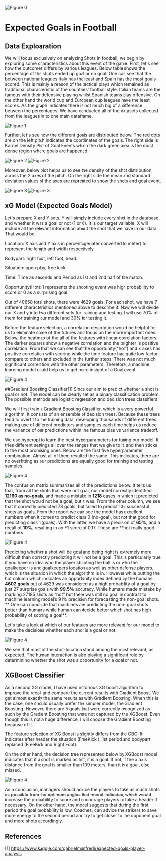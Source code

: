 ![Figure 0](https://github.com/tekinuyan/ML-Studies/blob/main/Sports%20Analytics/Sports%20Analytics%20Reoport_pics/image001.png)
# Expected Goals in Football

## Data Exploaration

We will focus exclusively on analyzing Shots in football, we begin by exploring some characteristics about this event of the game.
First, let's see how the outcomes differs by various leagues. Below table shows the percentage of the shots ended up goal or no goal. One can see that the between national leagues Italy has the least and Spain has the most goals scored. This is mainly a reason of the tactical plays which remained as traditional characteristic of the countries’ football style. Italian teams are the famous with their defensive playing whilst Spanish teams play offensive. On the other hand the world cup and European cup leagues have the least scores. As the graph indicates there is not much big of a difference between the percentages. We have conducted all of the datasets collected from the leagues in to one main dataframe. 

![Figure 1](https://github.com/tekinuyan/ML-Studies/blob/main/Sports%20Analytics/Sports%20Analytics%20Reoport_pics/image002.png)

Further, let's see how the different goals are distributed below. The red dots are on the left pitch indicates the coordinates of the goals. The right side is Karnel Density Plot of Goal Events which the dark green area is the most dense region where goals are happened. 

![Figure 2](https://github.com/tekinuyan/ML-Studies/blob/main/Sports%20Analytics/Sports%20Analytics%20Reoport_pics/image004.png)
![Figure 2](https://github.com/tekinuyan/ML-Studies/blob/main/Sports%20Analytics/Sports%20Analytics%20Reoport_pics/image006.png)

Moreover, below plot helps us to see the density of the shot distribution across the 2 axes of the pitch. On the right side the mean and standard deviation values of the axes are reprented to show the shots and goal event.

![Figure 3](https://github.com/tekinuyan/ML-Studies/blob/main/Sports%20Analytics/Sports%20Analytics%20Reoport_pics/image008.png)
![Figure 3](https://github.com/tekinuyan/ML-Studies/blob/main/Sports%20Analytics/Sports%20Analytics%20Reoport_pics/image010.png)

## xG Model (Expected Goals Model)

Let's prepare X and Y sets. Y will simply include every shot in the database and whether it was a goal or not (1 or 0). It is our target variable. X will include all the relevant information about the shot that we have in our data. That would be:

Location: X axis and Y axis in percentage(later converted to meter) to represent the length and width respectively.

Bodypart: right foot, left foot, head. 

Situation: open play, free kick

Time: Time as seconds and Period as 1st and 2nd half of the match.

Opportunity(Hot): 1 represents the shooting event was high probability to score or 0 as a surprising goal.

Out of 40658 total shots, there were 4629 goals. For each shot, we have 7 different characteristics mentioned above to describe it. Now we will divide our X and y into two different sets for training and testing. I will use 70% of them for training our model and 30% for  testing it. 

Before the feature selection, a correlation description would be helpful for us to eliminate some of the futures and focus on the more important ones. Below, the heatmap of the all of the features with linear correlation factors. The darker squares show a negative correlation and the brighter is positive correlation. From that we can see that the opportunity(“hot”) and x axes has positive correlation with scoring while the time feature had quite low factor compare to others and excluded in the further steps. There was not much significant correlation with the other parameters. Therefore, a machine learning model could help us to get more insight of a Goal event.

![Figure 4](https://github.com/tekinuyan/ML-Studies/blob/main/Sports%20Analytics/Sports%20Analytics%20Reoport_pics/image012.png)


##Gradient Boosting Classifier[1]
Since our aim to predict whether a shot is goal or not. The model can be clearly set as a binary classification problem. The possible methods are logistic regression and decision trees classifiers.

We will first train a Gradient Boosting Classifier, which is a very powerful algorithm. It consists of an ensemble of decision trees. Because these trees tend to overfit to the training data, developing thousands of different trees making use of different predictors and samples each time helps us reduce the variance of our predictions within the famous bias vs variance tradeoff.

We use hyperopt to learn the best hyperparameters for tuning our model. It tries different settings all over the ranges that we give to it, and then sticks to the most promising ones. Below are the first five hyperparameter combination. Almost all of them resulted the same. This indicates, there are no overfitting as our predictions are equally good for training and testing samples.

![Figure 4](https://github.com/tekinuyan/ML-Studies/blob/main/Sports%20Analytics/Sports%20Analytics%20Reoport_pics/image014.png)

The confusion matrix summarizes all of the predictions below. It tells us that, from all the shots that were not goal, our model correctly identified **12160 as no-goals**, and made a mistake in **1218** cases in which it predicted that the shot would not be a goal, but it was. From the other column, we see that it correctly predicted 73 goals, but failed to predict 136 successful shots as goals. From the report we can see the model has excellent numbers when it comes to predict class 0 (no-goal), but not that good for predicting class 1 (goals). With the latter, we have a precision of **65%**, and a recall of **10%**, resulting in an F1 score of 0.17. These are **not really good numbers.

![Figure 4](https://github.com/tekinuyan/ML-Studies/blob/main/Sports%20Analytics/Sports%20Analytics%20Reoport_pics/image016.png)

 
Predicting whether a shot will be goal and being right is extremely more difficult than correctly predicting it will not be a goal. This is particularly true if you have no idea who the player shooting the ball is or who the goalkeeper is and goalkeepers location as well as other defense players, which is the situation in which the algorithm is in. However while putting the hot column which indicates an opportunity index defined by the humans. **4602 goals** out of 4629 was considered as a high probability of a goal by just 27 surprise goals with **99.5%** accuracy. While humans made mistake by marking 27185 shots as “hot” but there was still no goal in contrast to machine learning model’s 91% precision for forecasting the non-goal shots. ** One can conclude that machines are predicting the non- goal shots better than humans while human can decide better which shot has high probability of scoring a goal**. 

Let's take a look at which of our features are more relevant for our model to make the decisions whether each shot is a goal or not.

![Figure 4](https://github.com/tekinuyan/ML-Studies/blob/main/Sports%20Analytics/Sports%20Analytics%20Reoport_pics/image017.png)

We see that most of the shot-location stand among the most relevant, as expected. The human interaction is also playing a significant role by determining whether the shot was a opportunity for a  goal or not.

## XGBoost Classifier
As a second XG model, I have used notorious XG boost algorithm to improve the recall and compare the current results with Gradient Boost. We get almost exactly the same results as with Gradient Boosting. When this is the case, one should usually prefer the simpler model, the Gradient Boosting. However, there are 5 goals that were correctly recognized as such by the Gradient Boosting that were not captured by the XGBoost. Even though this is not a huge difference, I will choose the Gradient Boosting because of it.

The feature selection of XG Boost is slightly differs from the GBC. It indicates after header the situation (FreeKick ), 1st period and bodypart replaced (FreeKick and  Right Foot). 

On the other hand, the decision tree represented below by XGBoost model indicates that if a shot is marked as hot, it is a goal. If not, if the x axis distance from the goal is smaller than 109 meters, than it is a goal, else missed. 

![Figure 4](https://github.comtekinuyan/ML-Studies/blob/main/Sports%20Analytics/Sports%20Analytics%20Reoport_pics/image019.png)

As a conclusion, managers should advice the players to take as much shots as possible from the optimum angles that model indicates, which would increase the probability to score and encourage players to take a header if necessary. On the other hand, the model suggests that during the first period the goal probability is low. Coaches, can advice the strikers to save more energy to the second period and try to get closer to the opponent goal and more shots accordingly. 




## References
[1] https://www.kaggle.com/gabrielmanfredi/expected-goals-player-analysis
